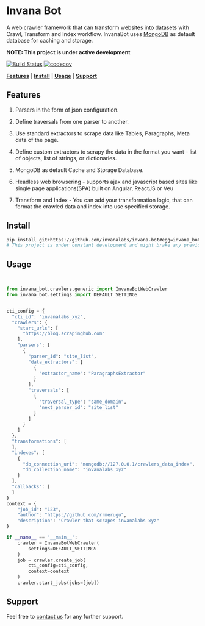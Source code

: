 # Invana Bot

A web crawler framework that can transform websites into datasets with Crawl, 
Transform and Index workflow. InvanaBot uses [MongoDB](https://www.mongodb.com/)
 as default database for caching and storage.


**NOTE: This project is under active development**

[![Build Status](https://travis-ci.org/invanalabs/invana-bot.svg?branch=master)](https://travis-ci.org/invanalabs/invana-bot) 
[![codecov](https://codecov.io/gh/invanalabs/invana-bot/branch/master/graph/badge.svg)](https://codecov.io/gh/invanalabs/invana-bot) 


[**Features**](#features) | [**Install**](#install) | [**Usage**](#usage) | [**Support**](#support)


## Features

1. Parsers in the form of json configuration.

2. Define traversals from one parser to another.

3. Use standard extractors to scrape data like Tables, Paragraphs, Meta data of the page.

4. Define custom extractors to scrapy the data in the format you want - list of objects, list of strings, or dictionaries.

5. MongoDB as default Cache and Storage Database.

6. Headless web browsering - supports ajax and javascript based sites like 
single page applications(SPA) built on Angular, ReactJS or Veu

7. Transform and Index - You can add your transformation logic, that can format the crawled data and index 
into use specified storage. 



## Install

```bash
pip install git+https://github.com/invanalabs/invana-bot#egg=invana_bot
# This project is under constant development and might brake any previous implementation.
```



## Usage

```python


from invana_bot.crawlers.generic import InvanaBotWebCrawler
from invana_bot.settings import DEFAULT_SETTINGS


cti_config = {
  "cti_id": "invanalabs_xyz",
  "crawlers": {
    "start_urls": [
      "https://blog.scrapinghub.com"
    ],
    "parsers": [
      {
        "parser_id": "site_list",
        "data_extractors": [
          {
            "extractor_name": "ParagraphsExtractor"
          }
        ],
        "traversals": [
          {
            "traversal_type": "same_domain",
            "next_parser_id": "site_list"
          }
        ]
      }
    ]
  },
  "transformations": [
  ],
  "indexes": [
    {
      "db_connection_uri": "mongodb://127.0.0.1/crawlers_data_index",
      "db_collection_name": "invanalabs_xyz"
    }
  ],
  "callbacks": [
  ]
}
context = {
    "job_id": "123",
    "author": "https://github.com/rrmerugu",
    "description": "Crawler that scrapes invanalabs xyz"
}

if __name__ == '__main__':
    crawler = InvanaBotWebCrawler(
        settings=DEFAULT_SETTINGS
    )
    job = crawler.create_job(
        cti_config=cti_config,
        context=context
    )
    crawler.start_jobs(jobs=[job])


```


## Support

Feel free to [contact us](http://invanalabs.ai/contact-us/) for any further support.